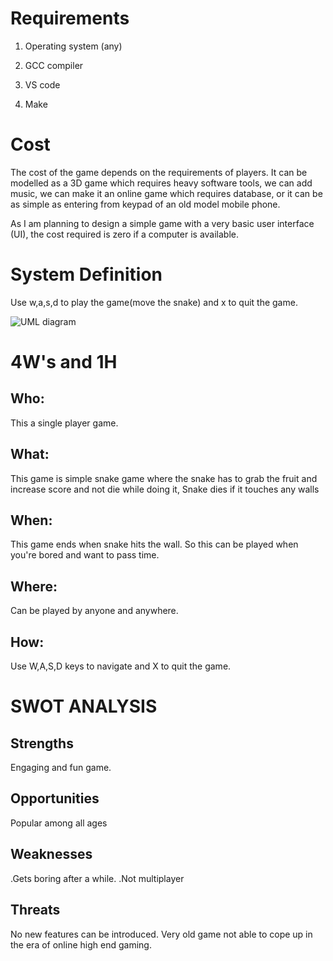 # Requirements

1. Operating system (any)

2. GCC compiler

3. VS code

4. Make

# Cost

The cost of the game depends on the requirements of players. It can be modelled as a 3D game which requires heavy software tools, we can add music, we can make it an online game which requires database, or it can be as simple as entering from keypad of an old model mobile phone.

As I am planning to design a simple game with a very basic user interface (UI), the cost required is zero if a computer is available.

# System Definition

Use w,a,s,d to play the game(move the snake) and x to quit the game.

![UML diagram](https://user-images.githubusercontent.com/80382147/114836169-fea67b00-9def-11eb-8336-8bd29d5fd5ff.png)

# 4W's and 1H
 ## Who:
This a single player game.

 ## What:
This game is simple snake game where the snake has to grab the fruit and increase score and not die while doing it, Snake dies if it touches any walls

 ## When:
This game ends when snake hits the wall. So this can be played when you're bored and want to pass time.

 ## Where:
 Can be played by anyone and anywhere. 

 ## How:
Use W,A,S,D keys to navigate and X to quit the game.

# SWOT ANALYSIS
 ## Strengths
 Engaging and fun game.

 ## Opportunities
 Popular among all ages

 ## Weaknesses 
 .Gets boring after a while.
 .Not multiplayer

 ## Threats
 No new features can be introduced.
 Very old game not able to cope up in the era of online high end gaming.